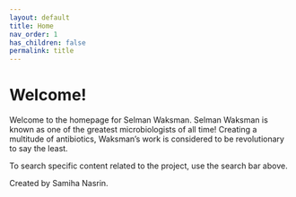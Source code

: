 ```yaml
---
layout: default
title: Home
nav_order: 1
has_children: false
permalink: title
---
```


# Welcome!

Welcome to the homepage for Selman Waksman. Selman Waksman is known as one of the greatest microbiologists of all time! Creating a multitude of antibiotics, Waksman’s work is considered to be revolutionary to say the least. 

To search specific content related to the project, use the search bar above.

Created by Samiha Nasrin.
